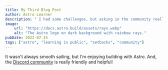 ```yaml
---
title: My Third Blog Post
author: Astro Learner
description: " I had some challenges, but asking in the community really helped!"
image:
    url: "https://docs.astro.build/assets/rays.webp"
    alt: "The Astro logo on dark background with rainbow rays."
pubDate: 2022-07-15
tags: ["astro", "learning in public", "setbacks", "community"]
---
```

It wasn't always smooth sailing, but I'm enjoying building with Astro. And, the [Discord community](https://astro.build/chat) is really friendly and helpful!